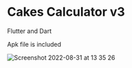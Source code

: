 # Cakes Calculator v3

Flutter and Dart

Apk file is included

![Screenshot 2022-08-31 at 13 35 26](https://user-images.githubusercontent.com/77541683/187669686-8bce3162-b23c-4b2f-85aa-2c14ec8477ef.png)
